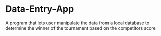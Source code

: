 # Data-Entry-App
A program that lets user manipulate the data from a local database to determine the winner of the tournament based on the competitors score
